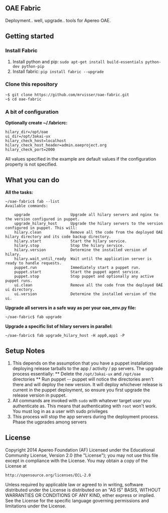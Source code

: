 ## OAE Fabric

Deployment.. well, upgrade.. tools for Apereo OAE.

## Getting started

### Install Fabric

1. Install python and pip: `sudo apt-get install build-essentials python-dev python-pip`
2. Install fabric: `pip install fabric --upgrade`

### Clone this repository

```
~$ git clone https://github.com/mrvisser/oae-fabric.git
~$ cd oae-fabric
```

### A bit of configuration

**Optionally create ~/.fabricrc:**
```
hilary_dir=/opt/oae
ui_dir=/opt/3akai-ux
hilary_check_host=localhost
hilary_check_host_header=admin.oaeproject.org
hilary_check_port=2000
```

All values specified in the example are default values if the configuration property is not specified.

## What you can do

**All the tasks:**
```
~/oae-fabric$ fab --list
Available commands:

    upgrade                  Upgrade all hilary servers and nginx to the version configured in puppet.
    upgrade_hilary_host      Upgrade the hilary servers to the version configured in puppet. This will:
    hilary.clean             Remove all the code from the deployed OAE hilary directory and its code backup directory.
    hilary.start             Start the hilary service.
    hilary.stop              Stop the hilary service.
    hilary.version           Determine the installed version of hilary.
    hilary.wait_until_ready  Wait until the application server is ready to handle requests.
    puppet.run               Immediately start a puppet run.
    puppet.start             Start the puppet agent service.
    puppet.stop              Stop puppet and optionally any active puppet runs.
    ui.clean                 Remove all the code from the deployed OAE ui directory.
    ui.version               Determine the installed version of the ui.

```

**Upgrade all servers in a safe way as per your oae_env.py file:**
```
~/oae-fabric$ fab upgrade
```

**Upgrade a specific list of hilary servers in parallel:**
```
~/oae-fabric$ fab upgrade_hilary_host -H app0,app1 -P
```

## Setup Notes

1. This depends on the assumption that you have a puppet installation deploying release tarballs to the app / activity / pp servers. The upgrade process essentially:
    ** Delete the `/opt/3akai-ux` and `/opt/oae` directories
    ** Run puppet -- puppet will notice the directories aren't there and will deploy the new version. It will deploy whichever release is current in the puppet deployment, so ensure you first upgrade the release version in puppet.
2. All commands are invoked with `sudo` with whatever target user you authenticate as. This means that authenticating with `root` won't work. You must log in as a user with sudo privileges
3. This process will stop the app servers during the deployment process. Phase the ugprades among servers

## License

Copyright 2014 Apereo Foundation (AF) Licensed under the
Educational Community License, Version 2.0 (the "License"); you may
not use this file except in compliance with the License. You may
obtain a copy of the License at

    http://opensource.org/licenses/ECL-2.0

Unless required by applicable law or agreed to in writing,
software distributed under the License is distributed on an "AS IS"
BASIS, WITHOUT WARRANTIES OR CONDITIONS OF ANY KIND, either express
or implied. See the License for the specific language governing
permissions and limitations under the License.
